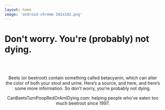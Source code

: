 ```yaml
---
layout: home
image: 'android-chrome-192x192.png'
---
```

# Don't worry. You're (probably) not dying.

<br/><br/>
<p style="text-align:center;">Beets (or beetroot) contain something called betacyanin, which can alter the color of both your stool and urine. Here’s a source, and here, and here’s some more information. So don’t worry, you’re probably not dying. </br> </p>

<p style="text-align:center;">CanBeetsTurnPoopRedOrAmIDying.com: helping people who’ve eaten too much beetroot since 1997.</p>

